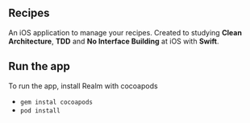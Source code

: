 ## Recipes
An iOS application to manage your recipes. Created to studying **Clean Architecture**, **TDD** and **No Interface Building** at iOS with **Swift**.

## Run the app
To run the app, install Realm with cocoapods
- `gem instal cocoapods`
- `pod install`
